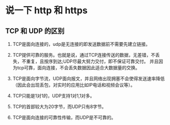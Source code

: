 # 说一下 http 和 https

## TCP 和 UDP 的区别
1. TCP是面向连接的，udp是无连接的即发送数据前不需要先建立链接。

2. TCP提供可靠的服务。也就是说，通过TCP连接传送的数据，无差错，不丢失，不重复，且按序到达;UDP尽最大努力交付，即不保证可靠交付。 并且因为tcp可靠，面向连接，不会丢失数据因此适合大数据量的交换。

3. TCP是面向字节流，UDP面向报文，并且网络出现拥塞不会使得发送速率降低（因此会出现丢包，对实时的应用比如IP电话和视频会议等）。

4. TCP只能是1对1的，UDP支持1对1,1对多。

5. TCP的首部较大为20字节，而UDP只有8字节。

6. TCP是面向连接的可靠性传输，而UDP是不可靠的。
